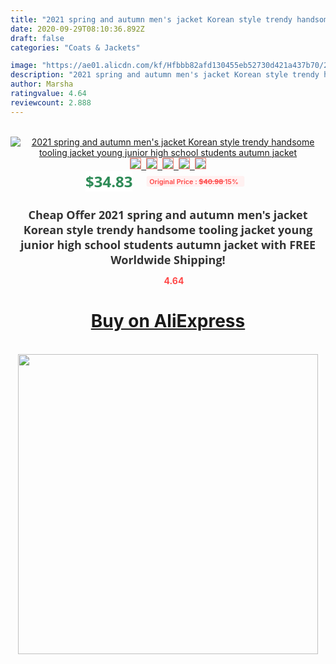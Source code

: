 ```yaml
---
title: "2021 spring and autumn men's jacket Korean style trendy handsome tooling jacket young junior high school students autumn jacket"
date: 2020-09-29T08:10:36.892Z
draft: false
categories: "Coats & Jackets"

image: "https://ae01.alicdn.com/kf/Hfbbb82afd130455eb52730d421a437b70/2021-spring-and-autumn-men-s-jacket-Korean-style-trendy-handsome-tooling-jacket-young-junior-high.jpg"
description: "2021 spring and autumn men's jacket Korean style trendy handsome tooling jacket young junior high school students autumn jacket"
author: Marsha
ratingvalue: 4.64
reviewcount: 2.888
---
```

<br>
<div style="text-align: center;">
<a href="https://s.click.aliexpress.com/e/_AfBwhX" target="_blank" rel="nofollow noopener noreferrer"><img alt="2021 spring and autumn men's jacket Korean style trendy handsome tooling jacket young junior high school students autumn jacket" class="magnifier-image" src="https://ae01.alicdn.com/kf/Hfbbb82afd130455eb52730d421a437b70/2021-spring-and-autumn-men-s-jacket-Korean-style-trendy-handsome-tooling-jacket-young-junior-high.jpg_640x640.jpg">
<br>
<img style="border:1px solid salmon" src="https://ae01.alicdn.com/kf/Hfbbb82afd130455eb52730d421a437b70/2021-spring-and-autumn-men-s-jacket-Korean-style-trendy-handsome-tooling-jacket-young-junior-high.jpg_120x120.jpg">&nbsp;&nbsp;<img style="border:1px solid salmon" src="https://ae01.alicdn.com/kf/H1805115bf2eb4fd59d78120bff0f976fJ/2021-spring-and-autumn-men-s-jacket-Korean-style-trendy-handsome-tooling-jacket-young-junior-high.jpg_120x120.jpg">&nbsp;&nbsp;<img style="border:1px solid salmon" src="https://ae01.alicdn.com/kf/H2823709f9ea84e2e896c42b26ab4436eZ/2021-spring-and-autumn-men-s-jacket-Korean-style-trendy-handsome-tooling-jacket-young-junior-high.jpg_120x120.jpg">&nbsp;&nbsp;<img style="border:1px solid salmon" src="https://ae01.alicdn.com/kf/Hc487ea20133b446a9f521344223d6279i/2021-spring-and-autumn-men-s-jacket-Korean-style-trendy-handsome-tooling-jacket-young-junior-high.jpg_120x120.jpg">&nbsp;&nbsp;<img style="border:1px solid salmon" src="https://ae01.alicdn.com/kf/H61b2940eb11f430782429ce3fe1492e4N/2021-spring-and-autumn-men-s-jacket-Korean-style-trendy-handsome-tooling-jacket-young-junior-high.jpg_120x120.jpg"></a></div><br0>
<div style="text-align: center;"><span style="background-color: white; border: 0px; box-sizing: border-box; color: seagreen; display: inline-block; font-family: &quot;open sans&quot; , &quot;arial&quot; , &quot;helvetica&quot; , sans-serif , &quot;heiti&quot;; font-size: 24px; font-stretch: inherit; font-weight: 700; line-height: inherit; margin: 0px 10px 0px 0px; padding: 0px; vertical-align: middle;">$34.83 </span>
<span style="background: rgb(255 , 241 , 241); border-radius: 3px; border: 0px; box-sizing: border-box; color: #ff4747; display: inline-block; font-family: inherit; font-size: 12px; font-stretch: inherit; font-style: inherit; font-variant: inherit; font-weight: 600; line-height: inherit; margin: 0px; padding: 2px 5px; transform: scale(0.9); vertical-align: middle;">Original Price : <b style="text-decoration: line-through;">$40.98 </b> 15%&nbsp;&nbsp;</span></div>
<h1 style="color: #333333; display: inline-block; font-family: &quot;open sans&quot; , &quot;arial&quot; , &quot;helvetica&quot; , sans-serif , &quot;heiti&quot;; font-size: 18px; font-stretch: inherit; font-weight: 700; text-align: center;">Cheap Offer 2021 spring and autumn men's jacket Korean style trendy handsome tooling jacket young junior high school students autumn jacket with FREE Worldwide Shipping!</h1>
<div style="color: #ff4747; text-align: center;">
<img src="https://4.bp.blogspot.com/-M0ZcTcb-5uY/XleCXlxnR4I/AAAAAAAAAEc/OrjgMkXV1oMQFaCRZj5HQwOCBcu3w1FegCPcBGAYYCw/s1600/star.png" style="height: 15px;">&nbsp;<b>4.64</b></div>
<div class="button_cont" align="center"><a class="buynow_a" href="https://s.click.aliexpress.com/e/_AfBwhX" target="_blank" rel="nofollow noopener noreferrer"><H1>Buy on AliExpress</H1></a></div><br>
<div class="separator" style="clear: both; text-align: center;">
<img src="https://lh3.googleusercontent.com/-pTy5HemUv9M/XlePHvY0dAI/AAAAAAAAAE4/0nX5iRUoIWY8eMW9Dpxeirr157OZliDIgCLcBGAsYHQ/s1600/badge.gif" width="480">
</div>
